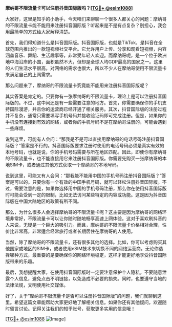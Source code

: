 **摩纳哥不限流量卡可以注册抖音国际版吗？[[TG💪+ @esim1088](https://t.me/s/esim1088)]**

大家好，这里是知乎的小助手，今天咱们来聊聊一个很多人都关心的问题：摩纳哥的不限流量卡能不能用来注册抖音国际版？听起来是不是有点复杂？别担心，我会用最简单的方式给大家解释清楚。

首先，我们得知道什么是抖音国际版。抖音国际版，也就是TikTok，是抖音在全球范围内推出的一款短视频社交平台。它允许用户上传、分享和观看短视频，内容涵盖音乐、舞蹈、生活趣事等，非常受年轻人欢迎。而摩纳哥呢，是一个位于欧洲地中海沿岸的小国，面积虽然不大，但却是全球人均GDP最高的国家之一。这里的人们生活水平很高，对网络的需求也很大，所以不少人在摩纳哥使用不限流量卡来满足自己的上网需求。

那么问题来了，摩纳哥的不限流量卡究竟能不能用来注册抖音国际版呢？

其实答案是肯定的。只要你有一张摩纳哥的不限流量卡，理论上是可以注册抖音国际版的。不过，这中间还是有一些需要注意的地方。首先，你需要确保你的手机支持国际漫游，并且你的运营商已经开通了相关服务。其次，抖音国际版的注册过程并不复杂，通常只需要填写手机号码并接收验证码即可完成注册。但是，如果你的手机没有连接到有效的网络，或者你的手机号码不是在摩纳哥注册的，可能会遇到一些麻烦。

说到这里，可能有人会问：“那我是不是可以直接用摩纳哥的电话号码注册抖音国际版？”答案是不行的。抖音国际版要求注册时使用的电话号码必须是真实有效的本地号码，也就是说，你的手机号码需要与所在地区匹配。因此，即使你有摩纳哥的不限流量卡，也不能直接用它来注册抖音国际版。你需要先购买一张摩纳哥的本地SIM卡，或者通过其他方式获取一个摩纳哥的本地号码。

说到这里，可能又有人会问：“那我能不能用中国的手机号码注册抖音国际版？”答案是可以的。只要你有一个有效的中国手机号码，就可以轻松注册抖音国际版。不过，需要注意的是，如果你选择用中国的手机号码注册，那么你在使用抖音国际版时可能会受到一定的限制，比如无法访问某些特定的内容或功能。这是因为抖音国际版在中国大陆地区的政策有所不同。

那么，为什么很多人会选择摩纳哥的不限流量卡呢？这主要是因为摩纳哥的网络环境非常好，不限流量卡可以让你随时随地畅享高速上网体验。这对于喜欢刷抖音的人来说，无疑是一个巨大的吸引力。而且，摩纳哥的不限流量卡价格相对合理，性价比非常高，非常适合经常旅行或者长期居住在摩纳哥的人使用。

当然，除了摩纳哥的不限流量卡，还有很多其他的选择。比如，你可以考虑购买其他国家或地区的SIM卡，或者使用eSIM技术来切换不同的网络运营商。无论你选择哪种方式，最重要的是要确保你的网络环境稳定，这样才能更好地享受抖音国际版带来的乐趣。

最后，我想提醒大家，在使用抖音国际版时一定要注意保护个人隐私。不要随意泄露个人信息，避免点击不明链接，以免造成不必要的损失。同时，也要遵守当地的法律法规，文明使用社交媒体。

好了，关于“摩纳哥不限流量卡是否可以注册抖音国际版”的问题，我们就聊到这里。希望这篇文章能帮助大家更好地了解相关信息。如果你还有其他疑问，欢迎随时留言讨论。记得关注我们的知乎账号，获取更多实用的信息哦！

[[TG💪+ @esim1088](https://t.me/s/esim1088) ![Image](https://i.postimg.cc/4NQfJmqS/Snipaste-2025-05-13-00-14-12.png)]